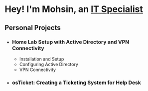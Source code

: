 # Hey! I'm Mohsin, an [IT Specialist](https://www.linkedin.com/in/mohsin-khatri-648962263/")

## Personal Projects
* ### Home Lab Setup with Active Directory and VPN Connectivity</b>
  * Installation and Setup
  * Configuring Active Directory
  * VPN Connectivity
* ### osTicket: Creating a Ticketing System for Help Desk
